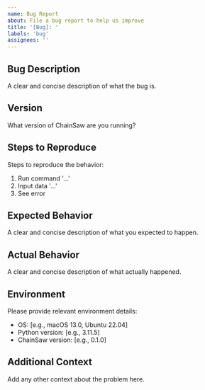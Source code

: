 ```yaml
---
name: Bug Report
about: File a bug report to help us improve
title: '[Bug]: '
labels: 'bug'
assignees: ''
---
```


## Bug Description

A clear and concise description of what the bug is.

## Version

What version of ChainSaw are you running?

## Steps to Reproduce

Steps to reproduce the behavior:

1. Run command '...'
2. Input data '...'
3. See error

## Expected Behavior

A clear and concise description of what you expected to happen.

## Actual Behavior

A clear and concise description of what actually happened.

## Environment

Please provide relevant environment details:

- OS: [e.g., macOS 13.0, Ubuntu 22.04]
- Python version: [e.g., 3.11.5]
- ChainSaw version: [e.g., 0.1.0]

## Additional Context

Add any other context about the problem here.

